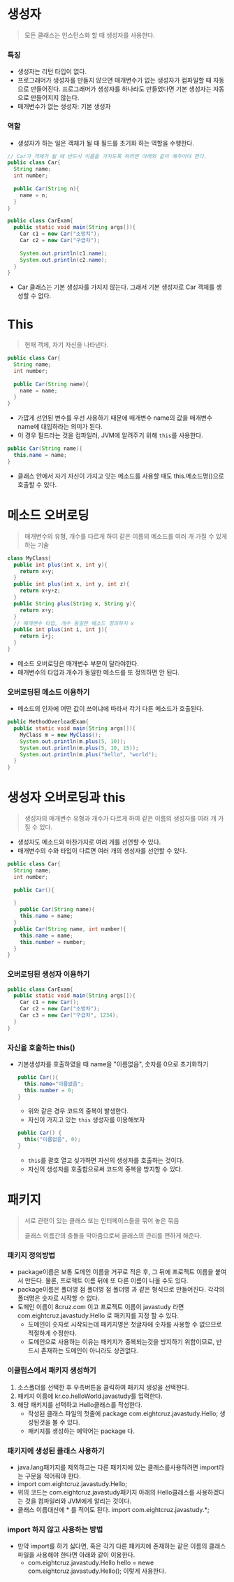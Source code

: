 # 생성자

> 모든 클래스는 인스턴스화 할 때 생성자를 사용한다.



### 특징

* 생성자는 리턴 타입이 없다.
* 프로그래머가 생성자를 만들지 않으면 매개변수가 없는 생성자가 컴파일할 때 자동으로 만들어진다. 프로그래머가 생성자를 하나라도 만들었다면 기본 생성자는 자동으로 만들어지지 않는다.
* 매개변수가 없는 생성자: 기본 생성자



### 역할

* 생성자가 하는 일은 객체가 될 때 필드를 초기화 하는 역할을 수행한다.

```java
// Car가 객체가 될 때 반드시 이름을 가지도록 하려면 아래와 같이 해주어야 한다.
public class Car{
  String name;
  int number;
  
  public Car(String n){
    name = n;
  }
}
```



```java
public class CarExam{
  public static void main(String args[]){
    Car c1 = new Car("소방치");
    Car c2 = new Car("구급차");
    
    System.out.println(c1.name);
    System.out.println(c2.name);
  }
}
```

* Car 클래스는 기본 생성자를 가지지 않는다. 그래서 기본 생성자로 Car 객체를 생성할 수 없다.



# This

> 현재 객체, 자기 자신을 나타낸다. 

```java
public class Car{
  String name;
  int number;
  
  public Car(String name){
    name = name; 
  }
}
```

* 가깝게 선언된 변수를 우선 사용하기 때문에 매개변수 name의 값을 매개변수 name에 대입하라는 의미가 된다. 
* 이 경우 필드라는 것을 컴파일러, JVM에 알려주기 위해 `this`를 사용한다.

```java
public Car(String name){
  this.name = name;
}
```

* 클래스 안에서 자기 자신이 가지고 잇는 메소드를 사용할 때도 this.메소드명()으로 호출할 수 있다.



# 메소드 오버로딩

> 매개변수의 유형, 개수를 다르게 하여 같은 이름의 메소드를 여러 개 가질 수 있게 하는 기술

```java
class MyClass{
  public int plus(int x, int y){
    return x+y;
  }
  public int plus(int x, int y, int z){
    return x+y+z;
  }
  public String plus(String x, String y){
    return x+y;
  }
  // 매개변수 타입, 개수 동일한 메소드 정의하지 x
  public int plus(int i, int j){
    return i+j;
  }
}
```

* 메소드 오버로딩은 매개변수 부분이 달라야한다.
* 매개변수의 타입과 개수가 동일한 메소드를 또 정의하면 안 된다.

### 

### 오버로딩된 메소드 이용하기

* 메소드의 인자에 어떤 값이 쓰이냐에 따라서 각기 다른 메소드가 호출된다.

```java
public MethodOverloadExam{
  public static void main(String args[]){
    MyClass m = new MyClass();
    System.out.println(m.plus(5, 10));
    System.out.println(m.plus(5, 10, 15));
    System.out.println(m.plus("hello", "world");
  }
}
```







# 생성자 오버로딩과 this

> 생성자의 매개변수 유형과 개수가 다르게 하여 같은 이름의 생성자를 여러 개 가질 수 있다.

* 생성자도 메소드와 마찬가지로 여러 개를 선언할 수 있다.
* 매개변수의 수와 타입이 다르면 여러 개의 생성자를 선언할 수 있다.

```java
public class Car{
  String name;
  int number;
  
  public Car(){
   
  }
 	public Car(String name){
    this.name = name;
  } 
  public Car(String name, int number){
    this.name = name;
    this.number = number;
  }
}
```



### 오버로딩된 생성자 이용하기

```java
public class CarExam{
  public static void main(String args[]){
    Car c1 = new Car();
    Car c2 = new Car("소방차");
    Car c3 = new Car("구급차", 1234);
  }
}
```



### 자신을 호출하는 this()

* 기본생성자를 호출하였을 때 name을 "이름없음", 숫자를 0으로 초기화하기

  ```java
  public Car(){
    this.name="이름없음";
    this.number = 0;
  }
  ```

  * 위와 같은 경우 코드의 중복이 발생한다.
  * 자신이 가지고 있는 `this` 생성자를 이용해보자

  ```java
  public Car() {
    this("이름없음", 0);
  }
  ```

  * `this`를 괄호 열고 싲가하면 자신의 생성자를 호출하는 것이다.
  * 자신의 생성자를 호출함으로써 코드의 중복을 방지할 수 있다.



# 패키지

> 서로 관련이 있는 클래스 또는 인터페이스들을 묶어 놓은 묶음
>
> 클래스 이름간의 충돌을 막아줌으로써 클래스의 관리를 편하게 해준다.



### 패키지 정의방법

- package이름은 보통 도메인 이름을 거꾸로 적은 후, 그 뒤에 프로젝트 이름을 붙여서 만든다. 물론, 프로젝트 이름 뒤에 또 다른 이름이 나올 수도 있다.
- package이름은 폴더명 점 폴더명 점 폴더명 과 같은 형식으로 만들어진다. 각각의 폴더명은 숫자로 시작할 수 없다.
- 도메인 이름이 8cruz.com 이고 프로젝트 이름이 javastudy 라면 com.eightcruz.javastudy.Hello 로 패키지를 지정 할 수 있다.
  - 도메인이 숫자로 시작되는데 패키지명은 첫글자에 숫자를 사용할 수 없으므로 적절하게 수정한다.
  - 도메인으로 사용하는 이유는 패키지가 중복되는것을 방지하기 위함이므로, 반드시 존재하는 도메인이 아니라도 상관없다.

### 이클립스에서 패키지 생성하기

1. 소스폴더를 선택한 후 우측버튼을 클릭하여 패키지 생성을 선택한다.
2. 패키지 이름에 kr.co.helloWorld.javastudy를 입력한다.
3. 해당 패키지를 선택하고 Hello클래스를 작성한다.
   - 작성된 클래스 파일의 첫줄에 package com.eightcruz.javastudy.Hello; 생성된것을 볼 수 있다.
   - 패키지를 생성하는 예약어는 package 다.

### 패키지에 생성된 클래스 사용하기

- java.lang패키지를 제외하고는 다른 패키지에 있는 클래스를사용하려면 import라는 구문을 적어줘야 한다.
- import com.eightcruz.javastudy.Hello;
- 위의 코드는 com.eightcruz.javastudy패키지 아래의 Hello클래스를 사용하겠다는 것을 컴파일러와 JVM에게 알리는 것이다.
- 클래스 이름대신에 * 를 적어도 된다. import com.eightcruz.javastudy.*;

### import 하지 않고 사용하는 방법

- 만약 import를 하기 싫다면, 혹은 각기 다른 패키지에 존재하는 같은 이름의 클래스 파일을 사용해야 한다면 아래와 같이 이용한다.
  - com.eightcruz.javastudy.Hello hello = newe com.eightcruz.javastudy.Hello(); 이렇게 사용한다.

